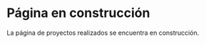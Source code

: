 # Página en construcción


La página de proyectos realizados se encuentra en construcción.



<!--more-->



